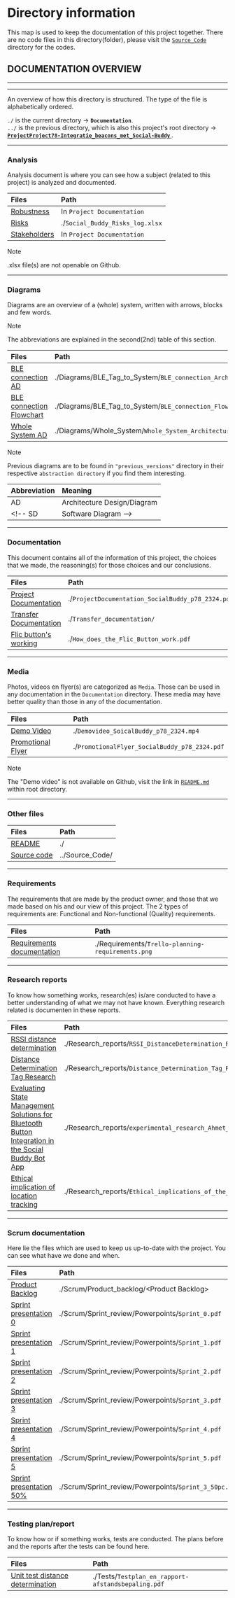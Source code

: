 # Directory information

<!-- Voor netherlands, bezoek [`README_nl.md`](./README_nl.md). -->

This map is used to keep the documentation of this project together.
There are no code files in this directory(folder),
please visit the [`Source_Code`](../Source_Code/) directory for the codes.

## DOCUMENTATION OVERVIEW

---
---
An overview of how this directory is structured.
The type of the file is alphabetically ordered.

`./` is the current directory -> <b>`Documentation`</b>. <br>
`../` is the previous directory, which is also this project's
root directory ->
[<b> `ProjectProject78-Integratie_beacons_met_Social-Buddy` </b>](../).

---

### Analysis

Analysis document is where you can see how a subject (related to
this project) is analyzed and documented.

Files                                                           | Path
:-------------------------------------------------------------- | :------------------------------
[Robustness](./ProjectDocumentation_SocialBuddy_p78_2324.pdf)   | In `Project Documentation`
[Risks](./Social_buddy_Risks_log.xlsx)                          | ./`Social_Buddy_Risks_log.xlsx`
[Stakeholders](./ProjectDocumentation_SocialBuddy_p78_2324.pdf) | In `Project Documentation`

> [!NOTE]
> .xlsx file(s) are not openable on Github.

---

### Diagrams

Diagrams are an overview of a (whole) system,
written with arrows, blocks and few words.
> [!NOTE]
> The abbreviations are explained in the second(2nd)
> table of this section.

Files                                                                                               | Path
:-------------------------------------------------------------------------------------------------- | :------------------------------------------------------------------------------
[BLE connection AD](./Diagrams/BLE_Tag_to_System/BLE_connection_Architecture_Design_v2.drawio.pdf)  | ./Diagrams/BLE_Tag_to_System/`BLE_connection_Architecture_Design_v2.drawio.pdf`
[BLE connection Flowchart](./Diagrams/BLE_Tag_to_System/BLE_connection_Flowchart_v2.drawio.pdf)     | ./Diagrams/BLE_Tag_to_System/`BLE_connection_Flowchart_v2.drawio.pdf`
[Whole System AD](./Diagrams/Whole_System/Whole_System_Architecture_Diagram_v2.drawio.pdf)          | ./Diagrams/Whole_System/`Whole_System_Architecture_Diagram_v2.drawio.pdf`

> [!NOTE]
> Previous diagrams are to be found in `"previous_versions"`
> directory in their respective `abstraction directory` if you find them interesting.

Abbreviation    | Meaning
:-------------- | :--------------------------
AD              | Architecture Design/Diagram
<!-- SD              | Software Diagram -->

---

### Documentation

This document contains all of the information of this project,
the choices that we made, the reasoning(s) for those choices
and our conclusions.

Files                                                                     | Path
:------------------------------------------------------------------------ | :---------------------------------------------------------------
[Project Documentation](./ProjectDocumentation_SocialBuddy_p78_2324.pdf)  | ./`ProjectDocumentation_SocialBuddy_p78_2324.pdf`
[Transfer Documentation](./Transfer_documentation)                        | ./`Transfer_documentation/`
[Flic button's working](./How_does_the_Flic_Button_work.pdf)              | ./`How_does_the_Flic_Button_work.pdf`

---

### Media

Photos, videos en flyer(s) are categorized as `Media`.
Those can be used in any documentation in the `Documentation` directory.
These media may have better quality than those in any of the documentation.

Files                                                               | Path
:------------------------------------------------------------------ | :----------------------------------------------------
[Demo Video](./Demovideo_SoicalBuddy_p78_2324.mp4)                  | ./`Demovideo_SoicalBuddy_p78_2324.mp4`
[Promotional Flyer](./PromotionalFlyer_SocialBuddy_p78_2324.pdf)    | ./`PromotionalFlyer_SocialBuddy_p78_2324.pdf`

> [!NOTE]
> The "Demo video" is not available on Github, visit the link in [`README.md`](../README.md) within root directory.

---

### Other files

Files                           | Path
:------------------------------ | :---------------
[README](./)                    | ./
[Source code](../Source_Code)   | ../Source_Code/

---

### Requirements

The requirements that are made by the product owner,
and those that we made based on his and our view of this project.
The 2 types of requirements are: Functional and Non-functional (Quality) requirements.

Files                                                             | Path
:---------------------------------------------------------------- | :------------------------------
[Requirements documentation](./Trello-planning-requirements.png)  | ./Requirements/`Trello-planning-requirements.png`

---

### Research reports

To know how something works, research(es) is/are conducted to
have a better understanding of what we may not have known.
Everything research related is documenten in these reports.

Files                                                                                   | Path
:-------------------------------------------------------------------------------------- | :------------------------------------------------------------
[RSSI distance determination](./Research_reports/RSSI_DistanceDetermination_ResearchReport.pdf) | ./Research_reports/`RSSI_DistanceDetermination_ResearchReport.pdf`
[Distance Determination Tag Research](./Research_reports/Distance_Determination_Tag_Research.pdf)   | ./Research_reports/`Distance_Determination_Tag_Research.pdf`
[Evaluating State Management Solutions for Bluetooth Button Integration in the Social Buddy Bot App](./Research_reports/experimental_research_Ahmet_Oral_1023107.pdf)   | ./Research_reports/`experimental_research_Ahmet_Oral_1023107.pdf`
[Ethical implication of location tracking](./Research_reports/Ethical_implications_of_the_usage_of_location_trackers_for_patients_at_risk_of_wandering_v1)  | ./Research_reports/`Ethical_implications_of_the_usage_of_location_trackers_for_patients_at_risk_of_wandering_v1`

---

### Scrum documentation

Here lie the files which are used to keep us up-to-date
with the project.
You can see what have we done and when.

Files                                                                           | Path
:------------------------------------------------------------------------------ | :-----------------------------------------------------
[Product Backlog](./Scrum/Product_backlog)                                      | ./Scrum/Product_backlog/\<Product Backlog>
[Sprint presentation 0](./Scrum/Sprint_review/Powerpoints/Sprint_0.pdf)         | ./Scrum/Sprint_review/Powerpoints/`Sprint_0.pdf`
[Sprint presentation 1](./Scrum/Sprint_review/Powerpoints/Sprint_1.pdf)         | ./Scrum/Sprint_review/Powerpoints/`Sprint_1.pdf`
[Sprint presentation 2](./Scrum/Sprint_review/Powerpoints/Sprint_2.pdf)         | ./Scrum/Sprint_review/Powerpoints/`Sprint_2.pdf`
[Sprint presentation 3](./Scrum/Sprint_review/Powerpoints/Sprint_3.pdf)         | ./Scrum/Sprint_review/Powerpoints/`Sprint_3.pdf`
[Sprint presentation 4](./Scrum/Sprint_review/Powerpoints/Sprint_4.pdf)         | ./Scrum/Sprint_review/Powerpoints/`Sprint_4.pdf`
[Sprint presentation 5](./Scrum/Sprint_review/Powerpoints/Sprint_5.pdf)         | ./Scrum/Sprint_review/Powerpoints/`Sprint_5.pdf`
[Sprint presentation 50%](./Scrum/Sprint_review/Powerpoints/Sprint_3_50pc.pdf)  | ./Scrum/Sprint_review/Powerpoints/`Sprint_3_50pc.pdf`

---

### Testing plan/report

To know how or if something works, tests are conducted.
The plans before and the reports after the tests can be found here.

Files                                                                                   | Path
:-------------------------------------------------------------------------------------- | :-------------------------------------------------
[Unit test distance determination](./Tests/Testplan_en_rapport-afstandsbepaling.pdf)    | ./Tests/`Testplan_en_rapport-afstandsbepaling.pdf`
